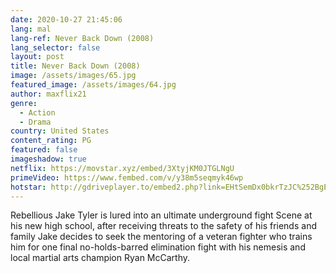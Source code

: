 ```yaml
---
date: 2020-10-27 21:45:06
lang: mal
lang-ref: Never Back Down (2008)
lang_selector: false
layout: post
title: Never Back Down (2008)
image: /assets/images/65.jpg
featured_image: /assets/images/64.jpg
author: maxflix21
genre:
  - Action
  - Drama
country: United States
content_rating: PG
featured: false
imageshadow: true
netflix: https://movstar.xyz/embed/3XtyjKM0JTGLNgU
primeVideo: https://www.fembed.com/v/y38m5seqmyk46wp
hotstar: http://gdriveplayer.to/embed2.php?link=EHtSemDx0bkrTzJC%252BgE1Tg4LOrVFqaN%252FOajlCpoa2j4ECqRgk1miRu%252BSt2MmWh5wNsT5l8NSb2PkGJp%252BExdlNiIZOpnnHy9Y8FJWlB59a42MxoKwY1Hp0onwufYxzMZbTXvF2ilnqr4WpU%252BgPuOagve7JSwTcDwXIwCFv9643p%252BVt795j8zEEQynpCunvSZSQ%253D
---
```

Rebellious Jake Tyler is lured into an ultimate underground fight Scene at his new high school, after receiving threats to the safety of his friends and family Jake decides to seek the mentoring of a veteran fighter who trains him for one final no-holds-barred elimination fight with his nemesis and local martial arts champion Ryan McCarthy.